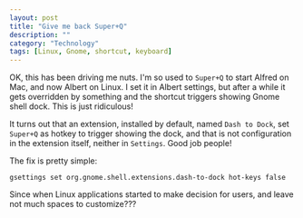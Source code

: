 ```yaml
---
layout: post
title: "Give me back Super+Q"
description: ""
category: "Technology"
tags: [Linux, Gnome, shortcut, keyboard]
---
```


OK, this has been driving me nuts. I'm so used to `Super+Q` to start Alfred on Mac, and now Albert
on Linux. I set it in Albert settings, but after a while it gets overridden by something and the
shortcut triggers showing Gnome shell dock. This is just ridiculous!

It turns out that an extension, installed by default, named `Dash to Dock`, set `Super+Q` as hotkey
to trigger showing the dock, and that is not configuration in the extension itself, neither in
`Settings`. Good job people!

The fix is pretty simple:

```shell
gsettings set org.gnome.shell.extensions.dash-to-dock hot-keys false
```

Since when Linux applications started to make decision for users, and leave not much spaces to
customize???
